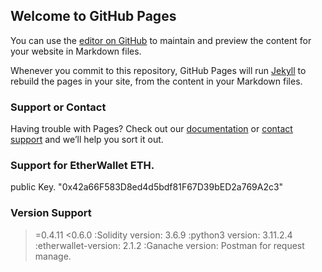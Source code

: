 ## Welcome to GitHub Pages

You can use the [editor on GitHub](https://github.com/RushnaiwalaTaki/BlockChain/edit/master/README.md) to maintain and preview the content for your website in Markdown files.

Whenever you commit to this repository, GitHub Pages will run [Jekyll](https://jekyllrb.com/) to rebuild the pages in your site, from the content in your Markdown files.

### Support or Contact

Having trouble with Pages? Check out our [documentation](https://help.github.com/categories/github-pages-basics/) or [contact support](https://github.com/contact) and we’ll help you sort it out.

### Support for EtherWallet ETH.
public Key.     "0x42a66F583D8ed4d5bdf81F67D39bED2a769A2c3"

### Version Support
>=0.4.11 <0.6.0	:Solidity version:
3.6.9	          :python3 version:
3.11.2.4	      :etherwallet-version:
2.1.2	          :Ganache version:
Postman for request manage.
